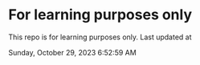 # For learning purposes only
This repo is for learning purposes only.
Last updated at

Sunday, October 29, 2023 6:52:59 AM

